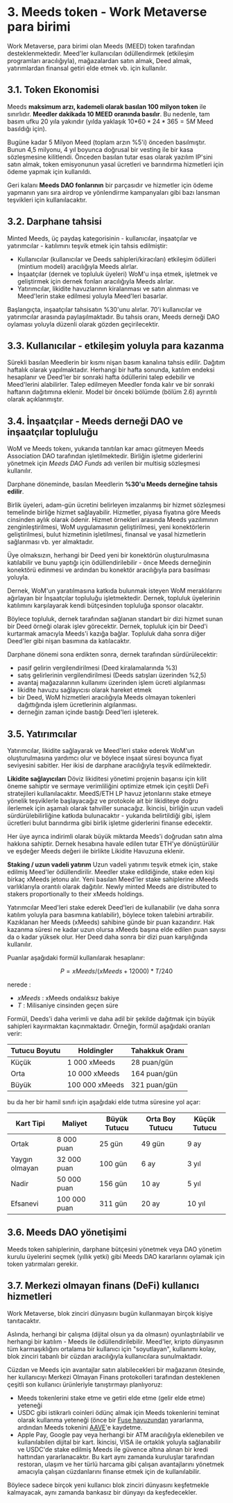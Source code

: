 # 3. Meeds token - Work Metaverse para birimi

Work Metaverse, para birimi olan Meeds (MEED) token tarafından desteklenmektedir. Meed'ler kullanıcıları ödüllendirmek (etkileşim programları aracılığıyla), mağazalardan satın almak, Deed almak, yatırımlardan finansal getiri elde etmek vb. için kullanılır.

## 3.1. Token Ekonomisi

Meeds **maksimum arzı, kademeli olarak basılan 100 milyon token** ile sınırlıdır. **Meedler dakikada 10 MEED oranında basılır**. Bu nedenle, tam basım ufku 20 yıla yakındır (yılda yaklaşık 10$*60*24*365 = 5M$ Meed basıldığı için).

Bugüne kadar 5 Milyon Meed (toplam arzın %5'i) önceden basılmıştır. Bunun 4,5 milyonu, 4 yıl boyunca doğrusal bir vesting ile bir kasa sözleşmesine kilitlendi. Önceden basılan tutar esas olarak yazılım IP'sini satın almak, token emisyonunun yasal ücretleri ve barındırma hizmetleri için ödeme yapmak için kullanıldı.

Geri kalanı __Meeds DAO fonlarının__ bir parçasıdır ve hizmetler için ödeme yapmanın yanı sıra airdrop ve yönlendirme kampanyaları gibi bazı lansman teşvikleri için kullanılacaktır.


## 3.2. Darphane tahsisi

Minted Meeds, üç paydaş kategorisinin - kullanıcılar, inşaatçılar ve yatırımcılar - katılımını teşvik etmek için tahsis edilmiştir:

- Kullanıcılar (kullanıcılar ve Deeds sahipleri/kiracıları) etkileşim ödülleri (mintium modeli) aracılığıyla Meeds alırlar.
- İnşaatçılar (dernek ve topluluk üyeleri) WoM'u inşa etmek, işletmek ve geliştirmek için dernek fonları aracılığıyla Meeds alırlar.
- Yatırımcılar, likidite havuzlarının kiralanması ve satın alınması ve Meed'lerin stake edilmesi yoluyla Meed'leri basarlar.

Başlangıçta, inşaatçılar tahsisatın %30'unu alırlar. 70'i kullanıcılar ve yatırımcılar arasında paylaşılmaktadır. Bu tahsis oranı, Meeds derneği DAO oylaması yoluyla düzenli olarak gözden geçirilecektir.

## 3.3. Kullanıcılar - etkileşim yoluyla para kazanma

Sürekli basılan Meedlerin bir kısmı nişan basım kanalına tahsis edilir. Dağıtım haftalık olarak yapılmaktadır. Herhangi bir hafta sonunda, katılım endeksi hesaplanır ve Deed'ler bir sonraki hafta ödüllerini talep edebilir ve Meed'lerini alabilirler. Talep edilmeyen Meedler fonda kalır ve bir sonraki haftanın dağıtımına eklenir. Model bir önceki bölümde (bölüm 2.6) ayrıntılı olarak açıklanmıştır.

## 3.4. İnşaatçılar - Meeds derneği DAO ve inşaatçılar topluluğu

WoM ve Meeds tokenı, yukarıda tanıtılan kar amacı gütmeyen Meeds Association DAO tarafından işletilmektedir. Birliğin işletme giderlerini yönetmek için _Meeds DAO Funds_ adı verilen bir multisig sözleşmesi kullanılır.

Darphane döneminde, basılan Meedlerin **%30'u Meeds derneğine tahsis edilir**.

Birlik üyeleri, adam-gün ücretini belirleyen imzalanmış bir hizmet sözleşmesi temelinde birliğe hizmet sağlayabilir. Hizmetler, piyasa fiyatına göre Meeds cinsinden aylık olarak ödenir. Hizmet örnekleri arasında Meeds yazılımının zenginleştirilmesi, WoM uygulamasının geliştirilmesi, yeni konektörlerin geliştirilmesi, bulut hizmetinin işletilmesi, finansal ve yasal hizmetlerin sağlanması vb. yer almaktadır.

Üye olmaksızın, herhangi bir Deed yeni bir konektörün oluşturulmasına katılabilir ve bunu yaptığı için ödüllendirilebilir - önce Meeds derneğinin konektörü edinmesi ve ardından bu konektör aracılığıyla para basılması yoluyla.

Dernek, WoM'un yaratılmasına katkıda bulunmak isteyen WoM meraklılarını ağırlayan bir İnşaatçılar topluluğu işletmektedir. Dernek, topluluk üyelerinin katılımını karşılayarak kendi bütçesinden topluluğa sponsor olacaktır.

Böylece topluluk, dernek tarafından sağlanan standart bir dizi hizmet sunan bir Deed örneği olarak işlev görecektir. Dernek, topluluk için bir Deed'i kurtarmak amacıyla Meeds'i kazığa bağlar. Topluluk daha sonra diğer Deed'ler gibi nişan basımına da katılacaktır.

Darphane dönemi sona erdikten sonra, dernek tarafından sürdürülecektir:

- pasif gelirin vergilendirilmesi (Deed kiralamalarında %3)
- satış gelirlerinin vergilendirilmesi (Deeds satışları üzerinden %2,5)
- avantaj mağazalarının kullanımı üzerinden işlem ücreti algılanması
- likidite havuzu sağlayıcısı olarak hareket etmek
- bir Deed, WoM hizmetleri aracılığıyla Meeds olmayan tokenleri dağıttığında işlem ücretlerinin algılanması.
- derneğin zaman içinde bastığı Deed'leri işleterek.


## 3.5. Yatırımcılar

Yatırımcılar, likidite sağlayarak ve Meed'leri stake ederek WoM'un oluşturulmasına yardımcı olur ve böylece inşaat süresi boyunca fiyat seviyesini sabitler. Her ikisi de darphane aracılığıyla teşvik edilmektedir.

**Likidite sağlayıcıları** Döviz likiditesi yönetimi projenin başarısı için kilit öneme sahiptir ve sermaye verimliliğini optimize etmek için çeşitli DeFi stratejileri kullanılacaktır. MeedS/ETH LP havuz jetonlarını stake etmeye yönelik teşviklerle başlayacağız ve protokole ait bir likiditeye doğru ilerlemek için aşamalı olarak tahviller sunacağız. İkincisi, birliğin uzun vadeli sürdürülebilirliğine katkıda bulunacaktır - yukarıda belirtildiği gibi, işlem ücretleri bulut barındırma gibi birlik işletme giderlerini finanse edecektir.

Her üye ayrıca indirimli olarak büyük miktarda Meeds'i doğrudan satın alma hakkına sahiptir. Dernek hesabına havale edilen tutar ETH'ye dönüştürülür ve eşdeğer Meeds değeri ile birlikte Likidite Havuzuna eklenir.

**Staking / uzun vadeli yatırım** Uzun vadeli yatırımı teşvik etmek için, stake edilmiş Meed'ler ödüllendirilir. Meedler stake edildiğinde, stake eden kişi birkaç xMeeds jetonu alır. Yeni basılan Meed'ler stake sahiplerine xMeeds varlıklarıyla orantılı olarak dağıtılır. Newly minted Meeds are distributed to stakers proportionally to their xMeeds holdings.

Yatırımcılar Meed'leri stake ederek Deed'leri de kullanabilir (ve daha sonra katılım yoluyla para basımına katılabilir), böylece token talebini artırabilir. Kazıklanan her Meeds (xMeeds) sahibine günde bir puan kazandırır. Hak kazanma süresi ne kadar uzun olursa xMeeds başına elde edilen puan sayısı da o kadar yüksek olur. Her Deed daha sonra bir dizi puan karşılığında kullanılır.

Puanlar aşağıdaki formül kullanılarak hesaplanır:

 $$ P = xMeeds / (xMeeds + 12000) * T / 240 $$

 nerede :

- $xMeeds$ : xMeeds ondalıksız bakiye
- $T$ : Milisaniye cinsinden geçen süre

Formül, Deeds'i daha verimli ve daha adil bir şekilde dağıtmak için büyük sahipleri kayırmaktan kaçınmaktadır. Örneğin, formül aşağıdaki oranları verir:

| **Tutucu Boyutu** | **Holdingler** | **Tahakkuk Oranı** |
| ----------------- | -------------- | ------------------ |
| Küçük             | 1 000 xMeeds   | 28 puan/gün        |
| Orta              | 10 000 xMeeds  | 164 puan/gün       |
| Büyük             | 100 000 xMeeds | 321 puan/gün       |


bu da her bir hamil sınıfı için aşağıdaki elde tutma süresine yol açar:

| **Kart Tipi**  | **Maliyet**  | **Büyük Tutucu** | **Orta Boy Tutucu** | **Küçük Tutucu** |
| -------------- | ------------ | ---------------- | ------------------- | ---------------- |
| Ortak          | 8 000 puan   | 25 gün           | 49 gün              | 9 ay             |
| Yaygın olmayan | 32 000 puan  | 100 gün          | 6 ay                | 3 yıl            |
| Nadir          | 50 000 puan  | 156 gün          | 10 ay               | 5 yıl            |
| Efsanevi       | 100 000 puan | 311 gün          | 20 ay               | 10 yıl           |

## 3.6. Meeds DAO yönetişimi

Meeds token sahiplerinin, darphane bütçesini yönetmek veya DAO yönetim kurulu üyelerini seçmek (yıllık yetki) gibi Meeds DAO kararlarını oylamak için token yatırmaları gerekir.

## 3.7. Merkezi olmayan finans (DeFi) kullanıcı hizmetleri

Work Metaverse, blok zinciri dünyasını bugün kullanmayan birçok kişiye tanıtacaktır.

Aslında, herhangi bir çalışma (dijital olsun ya da olmasın) oyunlaştırılabilir ve herhangi bir katılım - Meeds ile ödüllendirilebilir. Meed'ler, kripto dünyasının tüm karmaşıklığını ortalama bir kullanıcı için "soyutlayan", kullanımı kolay, blok zinciri tabanlı bir cüzdan aracılığıyla kullanıcılara sunulmaktadır.

Cüzdan ve Meeds için avantajlar satın alabilecekleri bir mağazanın ötesinde, her kullanıcıyı Merkezi Olmayan Finans protokolleri tarafından desteklenen çeşitli son kullanıcı ürünleriyle tanıştırmayı planlıyoruz:

- Meeds tokenlerini stake etme ve getiri elde etme (gelir elde etme) yeteneği
- USDC gibi istikrarlı coinleri ödünç almak için Meeds tokenlerini teminat olarak kullanma yeteneği (önce bir [Fuse havuzundan](https://app.rari.capital/fuse) yararlanma, ardından Meeds tokenini [AAVE](https://aave.com/)'e kaydetme.
- Apple Pay, Google pay veya herhangi bir ATM aracılığıyla eklenebilen ve kullanılabilen dijital bir kart. İkincisi, VISA ile ortaklık yoluyla sağlanabilir ve USDC'de stake edilmiş Meeds ile güvence altına alınan bir kredi hattından yararlanacaktır. Bu kart aynı zamanda kuruluşlar tarafından restoran, ulaşım ve her türlü harcama gibi çalışan avantajlarını yönetmek amacıyla çalışan cüzdanlarını finanse etmek için de kullanılabilir.

Böylece sadece birçok yeni kullanıcı blok zinciri dünyasını keşfetmekle kalmayacak, aynı zamanda bankasız bir dünyayı da keşfedecekler.

 
